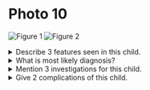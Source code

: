 # Photo 10

![Figure 1](/pediatrics/photo/10a.png)
![Figure 2](/pediatrics/photo/10b.png)

<details>
<summary>Describe 3 features seen in this child.</summary>

1. Puffiness of the face
1. Abdominal distension
1. Swelling of both legs
1. (Figure 1) Scrotal edema
1. (Figure 1) Urine albumin (solid)

</details>

<details>
<summary>What is most likely diagnosis?</summary>
Nephrotic syndrome
</details>

<details>
<summary>Mention 3 investigations for this child.</summary>

1. Urine macroscopic examination: Clear and colourless
1. Urinalysis: Heavy proteinuria, Hyaline casts
1. Urine: Culture and sensitivity
1. Blood urea and electrolyte: Usually _normal_
1. Complement level: _Normal_
1. Renal biopsy

</details>

<details>
<summary>Give 2 complications of this child.</summary>

1. Infection: Pneumococcal infection, Flare up of TB, UTI
1. Thrombosis
1. Complications of steroid therapy: Hypertension, Growth retardation, Cataract
1. Hypovolemic shock

</details>

